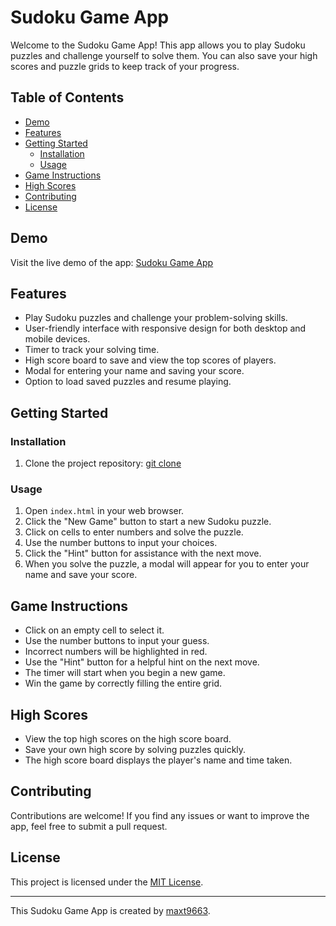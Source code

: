 # Sudoku Game App

Welcome to the Sudoku Game App! This app allows you to play Sudoku puzzles and challenge yourself to solve them. You can also save your high scores and puzzle grids to keep track of your progress.

## Table of Contents
- [Demo](#demo)
- [Features](#features)
- [Getting Started](#getting-started)
  - [Installation](#installation)
  - [Usage](#usage)
- [Game Instructions](#game-instructions)
- [High Scores](#high-scores)
- [Contributing](#contributing)
- [License](#license)

## Demo
Visit the live demo of the app: [Sudoku Game App](https://sudoku9.glitch.me/)

## Features
- Play Sudoku puzzles and challenge your problem-solving skills.
- User-friendly interface with responsive design for both desktop and mobile devices.
- Timer to track your solving time.
- High score board to save and view the top scores of players.
- Modal for entering your name and saving your score.
- Option to load saved puzzles and resume playing.

## Getting Started

### Installation
1. Clone the project repository:
[git clone](https://github.com/Tmax9663/sudoku.git)
### Usage
1. Open `index.html` in your web browser.
2. Click the "New Game" button to start a new Sudoku puzzle.
3. Click on cells to enter numbers and solve the puzzle.
4. Use the number buttons to input your choices.
5. Click the "Hint" button for assistance with the next move.
6. When you solve the puzzle, a modal will appear for you to enter your name and save your score.

## Game Instructions
- Click on an empty cell to select it.
- Use the number buttons to input your guess.
- Incorrect numbers will be highlighted in red.
- Use the "Hint" button for a helpful hint on the next move.
- The timer will start when you begin a new game.
- Win the game by correctly filling the entire grid.

## High Scores
- View the top high scores on the high score board.
- Save your own high score by solving puzzles quickly.
- The high score board displays the player's name and time taken.

## Contributing
Contributions are welcome! If you find any issues or want to improve the app, feel free to submit a pull request.

## License
This project is licensed under the [MIT License](LICENSE.md).

---

This Sudoku Game App is created by [maxt9663](https://github.com/Tmax9663).
